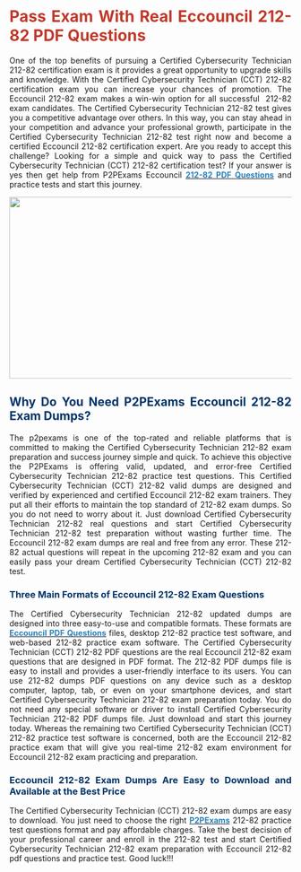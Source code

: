 <h1 style="text-align: justify;"><strong><span style="color:#c0392b;">Pass Exam With Real&nbsp;Eccouncil 212-82 PDF Questions</span></strong></h1>

<p style="text-align: justify;">One of the top benefits of pursuing a Certified Cybersecurity Technician 212-82 certification exam is it provides a great opportunity to upgrade skills and knowledge. With the Certified Cybersecurity Technician (CCT) 212-82 certification exam you can increase your chances of promotion. The Eccouncil 212-82 exam makes a win-win option for all successful&nbsp; 212-82 exam candidates. The Certified Cybersecurity Technician 212-82 test gives you a competitive advantage over others. In this way, you can stay ahead in your competition and advance your professional growth, participate in the Certified Cybersecurity Technician 212-82 test right now and become a certified Eccouncil 212-82 certification expert. Are you ready to accept this challenge? Looking for a simple and quick way to pass the Certified Cybersecurity Technician (CCT) 212-82 certification test? If your answer is yes then get help from P2PExams Eccouncil&nbsp;<strong><a href="https://www.p2pexams.com/eccouncil/pdf/212-82"><span style="color:#2980b9;">212-82 PDF Questions</span></a></strong> and practice tests&nbsp;and start this journey.</p>

<p style="text-align: center;"><img alt="" src="https://i.ibb.co/hD4gsPW/p2p1.jpg" style="width: 640px; height: 324px;" /></p>

<h2 style="text-align: justify;"><strong><span style="color:#003366;">Why Do You Need P2PExams&nbsp;Eccouncil 212-82 Exam Dumps?</span></strong></h2>

<p style="text-align: justify;">The p2pexams&nbsp;is one of the top-rated and reliable platforms that is committed to making the Certified Cybersecurity Technician 212-82&nbsp;exam preparation and success journey simple and quick. To achieve this objective the P2PExams is offering valid, updated, and error-free Certified Cybersecurity Technician 212-82 practice test questions. This Certified Cybersecurity Technician (CCT) 212-82 valid dumps&nbsp;are designed and verified by experienced and certified Eccouncil 212-82 exam trainers. They put all their efforts to maintain the top standard of 212-82 exam dumps. So you do not need to worry about it. Just download Certified Cybersecurity Technician 212-82 real questions and start Certified Cybersecurity Technician 212-82 test preparation without wasting further time. The Eccouncil 212-82 exam dumps are real and free from any error. These 212-82 actual questions will repeat in the upcoming 212-82 exam and you can easily pass your dream Certified Cybersecurity Technician (CCT) 212-82 test.</p>

<h3 style="text-align: justify;"><strong><span style="color:#003366;">Three Main Formats of Eccouncil 212-82 Exam Questions</span></strong></h3>

<p style="text-align: justify;">The Certified Cybersecurity Technician 212-82 updated dumps are designed into three easy-to-use and compatible formats. These formats are <strong><a href="https://www.p2pexams.com/eccouncil"><span style="color:#2980b9;">Eccouncil PDF Questions</span></a></strong> files, desktop 212-82 practice test software, and web-based 212-82&nbsp;practice exam software. The Certified Cybersecurity Technician (CCT)&nbsp;212-82 PDF questions are the real Eccouncil 212-82 exam questions that are designed in PDF format. The 212-82 PDF dumps file is easy to install and provides a user-friendly interface to its users. You can use 212-82 dumps PDF questions on any device such as a desktop computer, laptop, tab, or even on your smartphone devices, and start Certified Cybersecurity Technician 212-82 exam preparation today. You do not need any special software or driver to install Certified Cybersecurity Technician 212-82 PDF dumps file. Just download and start this journey today. Whereas the remaining two Certified Cybersecurity Technician (CCT) 212-82 practice test software is concerned, both are the Eccouncil 212-82 practice exam that will give you real-time 212-82 exam environment for Eccouncil 212-82 exam practicing and preparation.</p>

<h3 style="text-align: justify;"><strong><span style="color:#003366;">Eccouncil 212-82 Exam Dumps Are&nbsp;Easy to Download and Available at the Best Price</span></strong></h3>

<p style="text-align: justify;">The Certified Cybersecurity Technician (CCT) 212-82 exam dumps are easy to download. You just need to choose the right <strong><a href="https://www.p2pexams.com/"><span style="color:#2980b9;">P2PExams</span></a></strong> 212-82 practice test questions format&nbsp;and pay affordable charges. Take the best decision of your professional career and enroll in the 212-82 test&nbsp;and start Certified Cybersecurity Technician 212-82 exam preparation with Eccouncil 212-82 pdf questions and practice test. Good luck!!!</p>
